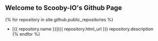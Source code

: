 ## Welcome to Scooby-IO's Github Page 

{% for repository in site.github.public_repositories %}
  * [{{ repository.name }}]({{ repository.html_url }}) repository.description
{% endfor %}

